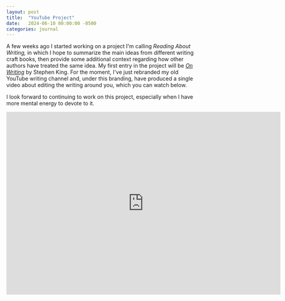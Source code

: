 ```yaml
---
layout: post
title:  "YouTube Project"
date:   2024-06-10 00:00:00 -0500
categories: journal
---
```

A few weeks ago I started working on a project I'm calling *Reading About Writing,* in which I hope to summarize the main ideas from different writing craft books, then provide some additional context regarding how other authors have treated the same idea. My first entry in the project will be *[On Writing](https://www.goodreads.com/book/show/10569.On_Writing)* by Stephen King. For the moment, I've just rebranded my old YouTube writing channel and, under this branding, have produced a single video about editing the writing around you, which you can watch below.

I look forward to continuing to work on this project, especially when I have more mental energy to devote to it.

<iframe width="720" height="480" src="https://www.youtube.com/embed/iba8EmrkEt4?si=BDyDuWi4P3Z24djM" title="YouTube video player" frameborder="0" allow="accelerometer; autoplay; clipboard-write; encrypted-media; gyroscope; picture-in-picture; web-share" referrerpolicy="strict-origin-when-cross-origin" allowfullscreen></iframe>

